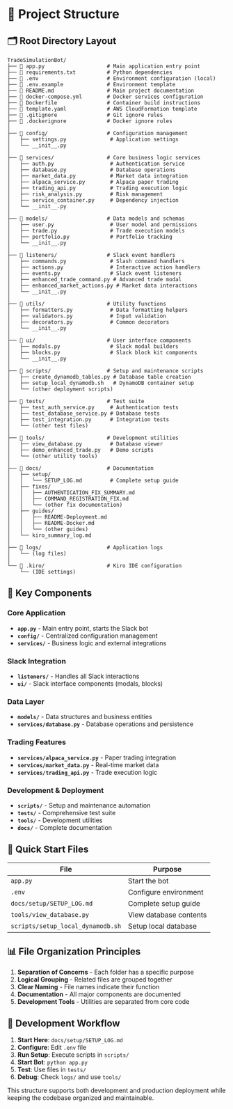 # 📁 Project Structure

## 🗂️ **Root Directory Layout**

```
TradeSimulationBot/
├── 📄 app.py                    # Main application entry point
├── 📄 requirements.txt          # Python dependencies
├── 📄 .env                      # Environment configuration (local)
├── 📄 .env.example              # Environment template
├── 📄 README.md                 # Main project documentation
├── 📄 docker-compose.yml        # Docker services configuration
├── 📄 Dockerfile                # Container build instructions
├── 📄 template.yaml             # AWS CloudFormation template
├── 📄 .gitignore                # Git ignore rules
├── 📄 .dockerignore             # Docker ignore rules
│
├── 📁 config/                   # Configuration management
│   ├── settings.py              # Application settings
│   └── __init__.py
│
├── 📁 services/                 # Core business logic services
│   ├── auth.py                  # Authentication service
│   ├── database.py              # Database operations
│   ├── market_data.py           # Market data integration
│   ├── alpaca_service.py        # Alpaca paper trading
│   ├── trading_api.py           # Trading execution logic
│   ├── risk_analysis.py         # Risk management
│   ├── service_container.py     # Dependency injection
│   └── __init__.py
│
├── 📁 models/                   # Data models and schemas
│   ├── user.py                  # User model and permissions
│   ├── trade.py                 # Trade execution models
│   ├── portfolio.py             # Portfolio tracking
│   └── __init__.py
│
├── 📁 listeners/                # Slack event handlers
│   ├── commands.py              # Slash command handlers
│   ├── actions.py               # Interactive action handlers
│   ├── events.py                # Slack event listeners
│   ├── enhanced_trade_command.py # Advanced trade modal
│   ├── enhanced_market_actions.py # Market data interactions
│   └── __init__.py
│
├── 📁 utils/                    # Utility functions
│   ├── formatters.py            # Data formatting helpers
│   ├── validators.py            # Input validation
│   ├── decorators.py            # Common decorators
│   └── __init__.py
│
├── 📁 ui/                       # User interface components
│   ├── modals.py                # Slack modal builders
│   ├── blocks.py                # Slack block kit components
│   └── __init__.py
│
├── 📁 scripts/                  # Setup and maintenance scripts
│   ├── create_dynamodb_tables.py # Database table creation
│   ├── setup_local_dynamodb.sh   # DynamoDB container setup
│   └── (other deployment scripts)
│
├── 📁 tests/                    # Test suite
│   ├── test_auth_service.py     # Authentication tests
│   ├── test_database_service.py # Database tests
│   ├── test_integration.py      # Integration tests
│   └── (other test files)
│
├── 📁 tools/                    # Development utilities
│   ├── view_database.py         # Database viewer
│   ├── demo_enhanced_trade.py   # Demo scripts
│   └── (other utility tools)
│
├── 📁 docs/                     # Documentation
│   ├── setup/
│   │   └── SETUP_LOG.md         # Complete setup guide
│   ├── fixes/
│   │   ├── AUTHENTICATION_FIX_SUMMARY.md
│   │   ├── COMMAND_REGISTRATION_FIX.md
│   │   └── (other fix documentation)
│   ├── guides/
│   │   ├── README-Deployment.md
│   │   ├── README-Docker.md
│   │   └── (other guides)
│   └── kiro_summary_log.md
│
├── 📁 logs/                     # Application logs
│   └── (log files)
│
└── 📁 .kiro/                    # Kiro IDE configuration
    └── (IDE settings)
```

## 🎯 **Key Components**

### **Core Application**

- **`app.py`** - Main entry point, starts the Slack bot
- **`config/`** - Centralized configuration management
- **`services/`** - Business logic and external integrations

### **Slack Integration**

- **`listeners/`** - Handles all Slack interactions
- **`ui/`** - Slack interface components (modals, blocks)

### **Data Layer**

- **`models/`** - Data structures and business entities
- **`services/database.py`** - Database operations and persistence

### **Trading Features**

- **`services/alpaca_service.py`** - Paper trading integration
- **`services/market_data.py`** - Real-time market data
- **`services/trading_api.py`** - Trade execution logic

### **Development & Deployment**

- **`scripts/`** - Setup and maintenance automation
- **`tests/`** - Comprehensive test suite
- **`tools/`** - Development utilities
- **`docs/`** - Complete documentation

## 🚀 **Quick Start Files**

| File                              | Purpose                |
| --------------------------------- | ---------------------- |
| `app.py`                          | Start the bot          |
| `.env`                            | Configure environment  |
| `docs/setup/SETUP_LOG.md`         | Complete setup guide   |
| `tools/view_database.py`          | View database contents |
| `scripts/setup_local_dynamodb.sh` | Setup local database   |

## 📊 **File Organization Principles**

1. **Separation of Concerns** - Each folder has a specific purpose
2. **Logical Grouping** - Related files are grouped together
3. **Clear Naming** - File names indicate their function
4. **Documentation** - All major components are documented
5. **Development Tools** - Utilities are separated from core code

## 🔧 **Development Workflow**

1. **Start Here**: `docs/setup/SETUP_LOG.md`
2. **Configure**: Edit `.env` file
3. **Run Setup**: Execute scripts in `scripts/`
4. **Start Bot**: `python app.py`
5. **Test**: Use files in `tests/`
6. **Debug**: Check `logs/` and use `tools/`

This structure supports both development and production deployment while keeping the codebase organized and maintainable.
